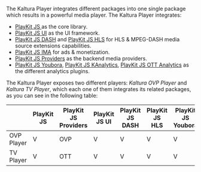 The Kaltura Player integrates different packages into one single package which results in a powerful media player.
The Kaltura Player integrates:
* [PlayKit JS ](https://github.com/kaltura/playkit-js) as the core library.
* [PlayKit JS UI](https://github.com/kaltura/playkit-js-ui) as the UI framework.
* [PlayKit JS DASH](https://github.com/kaltura/playkit-js-ui) and [PlayKit JS HLS](https://github.com/kaltura/playkit-js-hls) for HLS & MPEG-DASH media source extensions capabilities.
* [PlayKit JS IMA](https://github.com/kaltura/playkit-js-ima) for ads & monetization.
* [PlayKit JS Providers](https://github.com/kaltura/playkit-js-providers) as the backend media providers.
* [PlayKit JS Youbora](https://github.com/kaltura/playkit-js-youbora), [PlayKit JS KAnalytics](https://github.com/kaltura/playkit-js-kanalytics), [PlayKit JS OTT Analytics](https://github.com/kaltura/playkit-js-ott-analytics) as the different analytics plugins.

The Kaltura Player exposes two different players: *Kaltura OVP Player* and *Kaltura TV Player*, which each one of them integrates its related packages, as you can see in the following table:



|  | PlayKit JS | PlayKit JS Providers|PlayKit JS UI| PlayKit JS DASH | PlayKit JS HLS| PlayKit JS Youbora |  PlayKit JS KAnalytics|  PlayKit JS OTT Analytics|
| --- |---|---|---|---|---|---| ---| --- |
| OVP Player | V | OVP | V | V | V | V | V |  |
|  TV Player | V |  OTT | V | V | V | V |  | V | 

